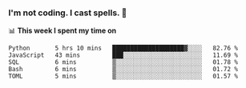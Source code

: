 ### I'm not coding. I cast spells. 🎩

📊 **This week I spent my time on**
<!--START_SECTION:waka-->
```text
Python       5 hrs 10 mins   ████████████████████▓░░░░   82.76 % 
JavaScript   43 mins         ███░░░░░░░░░░░░░░░░░░░░░░   11.69 % 
SQL          6 mins          ▒░░░░░░░░░░░░░░░░░░░░░░░░   01.78 % 
Bash         6 mins          ▒░░░░░░░░░░░░░░░░░░░░░░░░   01.72 % 
TOML         5 mins          ▒░░░░░░░░░░░░░░░░░░░░░░░░   01.57 % 
```
<!--END_SECTION:waka-->
